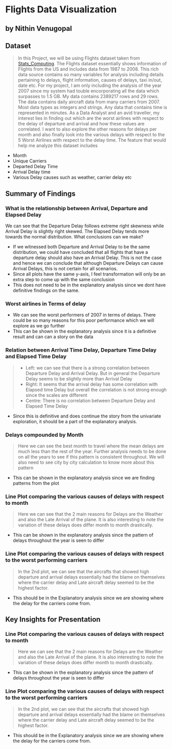 # Flights Data Visualization
## by Nithin Venugopal


## Dataset

> In this Project, we will be using Flights dataset taken from [Stats_Computing](http://stat-computing.org/dataexpo/2009/the-data.html). The Flights dataset essentially shows information of Flights from the US and includes data from 1987 to 2008. This rich data source contains so many variables for analysis including details pertaining to delays, flight information, causes of delays, taxi in/out, date etc.
For my project, I am only including the analysis of the year 2007 since my system had touble encorporating all the data which surpasses to 1.5 GB.
> My data contains 2389217 rows and 29 rows. The data contains daily aircraft data from many carriers from 2007. Most data types as integers and strings. Any data that contains time is represented in minutes.
> As a Data Analyst and an avid traveller, my interest lies in finding out which are the worst airlines with respect to the delay of departure and arrival and how these values are correlated. I want to also explore the other reasons for delays per month and also finally look into the various delays with respect to the 5 Worst Airlines with respect to the delay time.
> The feature that would help me analyze this dataset includes
- Month
- Unique Carriers
- Departed Delay Time
- Arrival Delay time
- Various Delay causes such as weather, carrier delay etc

## Summary of Findings

### What is the relationship between Arrival, Departure and Elapsed Delay
We can see that the Departure Delay follows extreme right skewness while Arrival Delay is slightly right skewed. The Elapsed Delay tends more towards the normal distribution. What conclusions can we make?
- If we witnessed both Departure and Arrival Delay to be the same distribution, we could have concluded that all flights that have a departure delay should also have an Arrival Delay. This is not the case and hence we can conclude that although Departure Delays can cause Arrival Delays, this is not certain for all scenarios. 
- Since all plots have the same y-axis, I feel transformation will only be an extra step to come up with the same conclusion
- This does not need to be in the explanatory analysis since we dont have definitive findings on the same.

### Worst airlines in Terms of delay
- We can see the worst performers of 2007 in terms of delays. There could be so many reasons for this poor performance which we will explore as we go further
- This can be shown in the explanatory analysis since it is a definitive result and can can a story on the data

### Relation between Arrival Time Delay, Departure Time Delay and Elapsed Time Delay
> - Left: we can see that there is a strong correlation between Departure Delay and Arrival Delay. But in general the Departure Delay seems to be slightly more than Arrival Delay
> - Right: It seems that the arrival delay has some correlation with Elapsed time Delay but overall the correlation is not strong enough since the scales are different
> - Centre: There is no correlation between Departure Delay and Elapsed Time Delay
- Since this is definitive and does continue the story from the univariate exploration, it should be a part of the explanatory analysis.

### Delays compounded by Month
> Here we can see the best month to travel where the mean delays are much less than the rest of the year. Further analysis needs to be done on all the years to see if this pattern is consistent throughout. We will also need to see city by city calculation to know more about this pattern
- This can be shown in the explanatory analysis since we are finding patterns from the plot

### Line Plot comparing the various causes of delays with respect to month
> Here we can see that the 2 main reasons for Delays are the Weather and also the Late Arrival of the plane. It is also interesting to note the variation of these delays does differ month to month drastically.
- This can be shown in the explanatory analysis since the pattern of delays throughout the year is seen to differ

### Line Plot comparing the various causes of delays with respect to the worst performing carriers
> In the 2nd plot, we can see that the aircrafts that showed high departure and arrival delays essentially had the blame on themselves where the carrier delay and Late aircraft delay seemed to be the highest factor.
- This should be in the Explanatory analysis since we are showing where the delay for the carriers come from.

## Key Insights for Presentation

### Line Plot comparing the various causes of delays with respect to month
> Here we can see that the 2 main reasons for Delays are the Weather and also the Late Arrival of the plane. It is also interesting to note the variation of these delays does differ month to month drastically.
- This can be shown in the explanatory analysis since the pattern of delays throughout the year is seen to differ

### Line Plot comparing the various causes of delays with respect to the worst performing carriers
> In the 2nd plot, we can see that the aircrafts that showed high departure and arrival delays essentially had the blame on themselves where the carrier delay and Late aircraft delay seemed to be the highest factor.
- This should be in the Explanatory analysis since we are showing where the delay for the carriers come from.